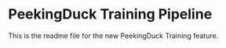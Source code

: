 # PeekingDuck Training Pipeline

This is the readme file for the new PeekingDuck Training feature.

